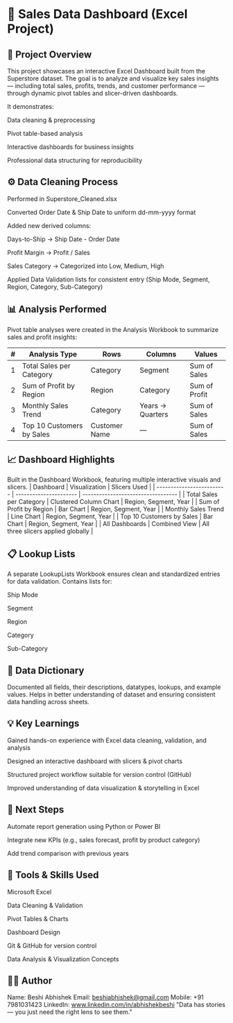 # 🧾 Sales Data Dashboard (Excel Project)

## 📘 Project Overview

This project showcases an interactive Excel Dashboard built from the Superstore dataset.
The goal is to analyze and visualize key sales insights — including total sales, profits, trends, and customer performance — through dynamic pivot tables and slicer-driven dashboards.

It demonstrates:

Data cleaning & preprocessing

Pivot table-based analysis

Interactive dashboards for business insights

Professional data structuring for reproducibility

## ⚙️ Data Cleaning Process

Performed in Superstore_Cleaned.xlsx

Converted Order Date & Ship Date to uniform dd-mm-yyyy format

Added new derived columns:

Days-to-Ship → Ship Date - Order Date

Profit Margin → Profit / Sales

Sales Category → Categorized into Low, Medium, High

Applied Data Validation lists for consistent entry (Ship Mode, Segment, Region, Category, Sub-Category)

## 📊 Analysis Performed

Pivot table analyses were created in the Analysis Workbook to summarize sales and profit insights:

| # | Analysis Type             | Rows          | Columns          | Values        |
| - | ------------------------- | ------------- | ---------------- | ------------- |
| 1 | Total Sales per Category  | Category      | Segment          | Sum of Sales  |
| 2 | Sum of Profit by Region   | Region        | Category         | Sum of Profit |
| 3 | Monthly Sales Trend       | Category      | Years → Quarters | Sum of Sales  |
| 4 | Top 10 Customers by Sales | Customer Name | —                | Sum of Sales  |

## 📈 Dashboard Highlights

Built in the Dashboard Workbook, featuring multiple interactive visuals and slicers.
| Dashboard                 | Visualization          | Slicers Used                       |
| ------------------------- | ---------------------- | ---------------------------------- |
| Total Sales per Category  | Clustered Column Chart | Region, Segment, Year              |
| Sum of Profit by Region   | Bar Chart              | Region, Segment, Year              |
| Monthly Sales Trend       | Line Chart             | Region, Segment, Year              |
| Top 10 Customers by Sales | Bar Chart              | Region, Segment, Year              |
| All Dashboards            | Combined View          | All three slicers applied globally |

## 📋 Lookup Lists

A separate LookupLists Workbook ensures clean and standardized entries for data validation.
Contains lists for:

Ship Mode

Segment

Region

Category

Sub-Category

## 📖 Data Dictionary

Documented all fields, their descriptions, datatypes, lookups, and example values.
Helps in better understanding of dataset and ensuring consistent data handling across sheets.

## 💡 Key Learnings

Gained hands-on experience with Excel data cleaning, validation, and analysis

Designed an interactive dashboard with slicers & pivot charts

Structured project workflow suitable for version control (GitHub)

Improved understanding of data visualization & storytelling in Excel

## 🚀 Next Steps

Automate report generation using Python or Power BI

Integrate new KPIs (e.g., sales forecast, profit by product category)

Add trend comparison with previous years

## 🧠 Tools & Skills Used

Microsoft Excel

Data Cleaning & Validation

Pivot Tables & Charts

Dashboard Design

Git & GitHub for version control

Data Analysis & Visualization Concepts

## 👨‍💻 Author
Name: Beshi Abhishek
Email: beshiabhishek@gmail.com
Mobile: +91 7981031423
LinkedIn: www.linkedin.com/in/abhishekbeshi
"Data has stories — you just need the right lens to see them."

